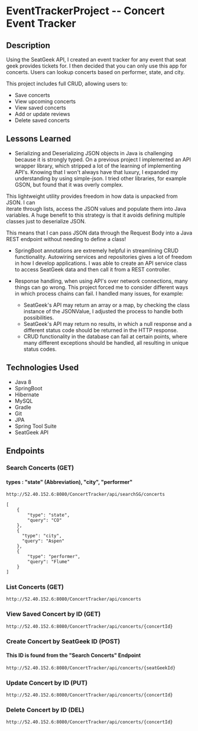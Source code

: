 # EventTrackerProject -- Concert Event Tracker

## Description

Using the SeatGeek API, I created an event tracker for any event that seat geek
provides tickets for. I then decided that you can only use this app for concerts.
Users can lookup concerts based on performer, state, and city.

This project includes full CRUD, allowing users to:

  - Save concerts
  - View upcoming concerts
  - View saved concerts
  - Add or update reviews
  - Delete saved concerts

## Lessons Learned

* Serializing and Deserializing JSON objects in Java is challenging because it is strongly typed.
On a previous project I implemented an API wrapper library, which stripped a lot of the learning
of implementing API's. Knowing that I won't always have that luxury, I expanded my understanding by using simple-json.
I tried other libraries, for example GSON, but found that it was overly complex.

This lightweight utility provides freedom in how data is unpacked from JSON. I can  
iterate through lists, access the JSON values and populate them into Java variables.
A huge benefit to this strategy is that it avoids defining multiple classes just to deserialize JSON.

This means that I can pass JSON data through the Request Body into a Java REST endpoint
without needing to define a class!


* SpringBoot annotations are extremely helpful in streamlining CRUD functionality.
Autowiring services and repositories gives a lot of freedom in how I develop applications.
I was able to create an API service class to access SeatGeek data and then call it from
a REST controller.


* Response handling, when using API's over network connections, many things can go wrong.
This project forced me to consider different ways in which process chains can fail.
I handled many issues, for example:
  - SeatGeek's API may return an array or a map, by checking the class instance of the
  JSONValue, I adjusted the process to handle both possibilities.
  - SeatGeek's API may return no results, in which a null response and a different status code
  should be returned in the HTTP response.
  - CRUD functionality in the database can fail at certain points, where many different exceptions
  should be handled, all resulting in unique status codes.

## Technologies Used

  - Java 8
  - SpringBoot
  - Hibernate
  - MySQL
  - Gradle
  - Git
  - JPA
  - Spring Tool Suite
  - SeatGeek API


## Endpoints

### Search Concerts (GET)

#### types : "state" (Abbreviation), "city", "performer"

`http://52.40.152.6:8080/ConcertTracker/api/searchSG/concerts`

```
[
    {
        "type": "state",
        "query": "CO"
    },
    {
      "type": "city",
      "query": "Aspen"
    },
    {
        "type": "performer",
        "query": "Flume"
    }
]
```


### List Concerts (GET)

`http://52.40.152.6:8080/ConcertTracker/api/concerts`


### View Saved Concert by ID (GET)

`http://52.40.152.6:8080/ConcertTracker/api/concerts/{concertId}`


### Create Concert by SeatGeek ID (POST)

#### This ID is found from the "Search Concerts" Endpoint

`http://52.40.152.6:8080/ConcertTracker/api/concerts/{seatGeekId}`


### Update Concert by ID (PUT)

`http://52.40.152.6:8080/ConcertTracker/api/concerts/{concertId}`


### Delete Concert by ID (DEL)

`http://52.40.152.6:8080/ConcertTracker/api/concerts/{concertId}`
